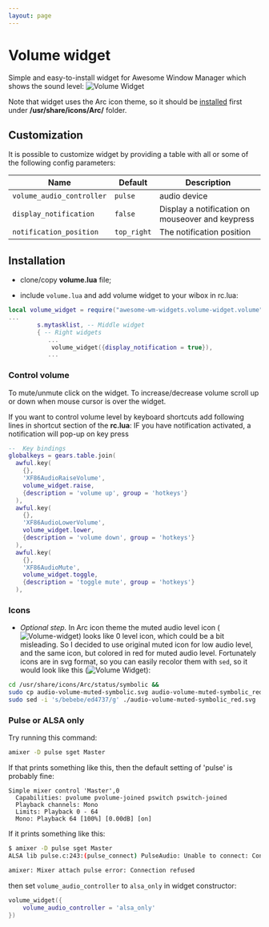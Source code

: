 ```yaml
---
layout: page
---
```

# Volume widget

Simple and easy-to-install widget for Awesome Window Manager which shows the sound level: ![Volume Widget](../awesome-wm-widgets/assets/img/screenshots/volume-widget/vol-widget-1.png)

Note that widget uses the Arc icon theme, so it should be [installed](../awesome-wm-widgets/assets/img/screenshots/volume-widgetttps://github.com/horst3180/arc-icon-theme#installation) first under **/usr/share/icons/Arc/** folder.

## Customization

It is possible to customize widget by providing a table with all or some of the following config parameters:

| Name | Default | Description |
|---|---|---|
| `volume_audio_controller`| `pulse`    | audio device |
| `display_notification`   | `false`    | Display a notification on mouseover and keypress |
| `notification_position`  | `top_right`| The notification position |

## Installation

- clone/copy **volume.lua** file;

- include `volume.lua` and add volume widget to your wibox in rc.lua:

```lua
local volume_widget = require("awesome-wm-widgets.volume-widget.volume")
...
        s.mytasklist, -- Middle widget
        { -- Right widgets
           ...
            volume_widget({display_notification = true}),
           ...

```
### Control volume

To mute/unmute click on the widget. To increase/decrease volume scroll up or down when mouse cursor is over the widget.

If you want to control volume level by keyboard shortcuts add following lines in shortcut section of the **rc.lua**:
IF you have notification activated, a notification will pop-up on key press

```lua
--  Key bindings
globalkeys = gears.table.join(
  awful.key(
    {},
    'XF86AudioRaiseVolume',
    volume_widget.raise,
    {description = 'volume up', group = 'hotkeys'}
  ),
  awful.key(
    {},
    'XF86AudioLowerVolume',
    volume_widget.lower,
    {description = 'volume down', group = 'hotkeys'}
  ),
  awful.key(
    {},
    'XF86AudioMute',
    volume_widget.toggle,
    {description = 'toggle mute', group = 'hotkeys'}
  ),
```

### Icons

- _Optional step._ In Arc icon theme the muted audio level icon (![Volume-widget](../awesome-wm-widgets/assets/img/screenshots/volume-widget/audio-volume-muted-symbolic.png)) looks like 0 level icon, which could be a bit misleading.
 So I decided to use original muted icon for low audio level, and the same icon, but colored in red for muted audio level. Fortunately icons are in svg format, so you can easily recolor them with `sed`, so it would look like this (![Volume Widget](../awesome-wm-widgets/assets/img/screenshots/volume-widget/audio-volume-muted-symbolic_red.png)):

 ```bash
 cd /usr/share/icons/Arc/status/symbolic &&
 sudo cp audio-volume-muted-symbolic.svg audio-volume-muted-symbolic_red.svg &&
 sudo sed -i 's/bebebe/ed4737/g' ./audio-volume-muted-symbolic_red.svg
 ```

### Pulse or ALSA only

Try running this command:

```bash
amixer -D pulse sget Master
```

If that prints something like this, then the default setting of 'pulse' is probably fine:

```
Simple mixer control 'Master',0
  Capabilities: pvolume pvolume-joined pswitch pswitch-joined
  Playback channels: Mono
  Limits: Playback 0 - 64
  Mono: Playback 64 [100%] [0.00dB] [on]

```

If it prints something like this:

```bash
$ amixer -D pulse sget Master
ALSA lib pulse.c:243:(pulse_connect) PulseAudio: Unable to connect: Connection refused

amixer: Mixer attach pulse error: Connection refused
```
then set `volume_audio_controller` to `alsa_only` in widget constructor:

```lua
volume_widget({
    volume_audio_controller = 'alsa_only'
})
```
